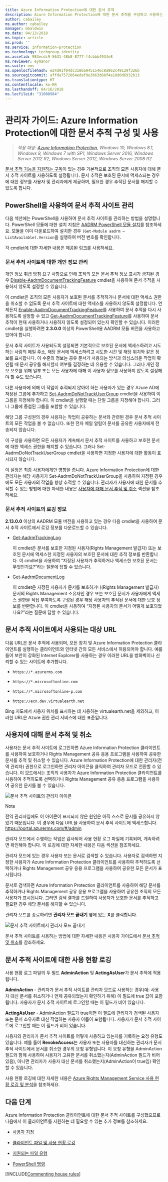 ```yaml
---
title: Azure Information Protection에 대한 문서 추적
description: Azure Information Protection에 대한 문서 추적을 구성하고 사용하는 관리자를 위한 지침 및 정보입니다.
author: cabailey
ms.author: cabailey
manager: mbaldwin
ms.date: 04/13/2018
ms.topic: article
ms.prod: ''
ms.service: information-protection
ms.technology: techgroup-identity
ms.assetid: 983ecdc9-5631-48b8-8777-f4cbbb4934e8
ms.reviewer: eymanor
ms.suite: ems
ms.openlocfilehash: e24d91f04dc3186a9451546c8a962c49129f326b
ms.sourcegitcommit: affda7572064edaf9e3b63d88f4a18d0d6932b13
ms.translationtype: HT
ms.contentlocale: ko-KR
ms.lasthandoff: 04/16/2018
ms.locfileid: "31008984"
---
```

# <a name="admin-guide-configuring-and-using-document-tracking-for-azure-information-protection"></a>관리자 가이드: Azure Information Protection에 대한 문서 추적 구성 및 사용

>*적용 대상: [Azure Information Protection](https://azure.microsoft.com/pricing/details/information-protection), Windows 10, Windows 8.1, Windows 8, Windows 7 with SP1, Windows Server 2016, Windows Server 2012 R2, Windows Server 2012, Windows Server 2008 R2*

[문서 추적 기능을 지원하는 구독](https://www.microsoft.com/en-us/cloud-platform/azure-information-protection-features)이 있는 경우 기본적으로 조직의 모든 사용자에 대해 문서 추적 사이트를 사용하도록 설정됩니다. 문서 추적은 보호된 문서에 액세스되는 경우에 대한 정보를 사용자 및 관리자에게 제공하며, 필요한 경우 추적된 문서를 해지할 수 있도록 합니다.

## <a name="using-powershell-to-manage-the-document-tracking-site"></a>PowerShell을 사용하여 문서 추적 사이트 관리

다음 섹션에는 PowerShell을 사용하여 문서 추적 사이트를 관리하는 방법을 설명합니다. PowerShell 모듈에 대한 설치 지침은 [AADRM PowerShell 모듈 설치](../deploy-use/install-powershell.md)를 참조하세요. 모듈을 이미 다운로드하여 설치한 경우 `(Get-Module aadrm –ListAvailable).Version`을 실행하여 버전 번호를 확인합니다.

각 cmdlet에 대한 자세한 내용은 제공된 링크를 사용하세요.

### <a name="privacy-controls-for-your-document-tracking-site"></a>문서 추적 사이트에 대한 개인 정보 관리

개인 정보 취급 방침 요구 사항으로 인해 조직의 모든 문서 추적 정보 표시가 금지된 경우 [Disable-AadrmDocumentTrackingFeature](/powershell/module/aadrm/disable-aadrmdocumenttrackingfeature) cmdlet을 사용하여 문서 추적을 사용하지 않도록 설정할 수 있습니다. 

이 cmdlet은 조직의 모든 사용자가 보호된 문서를 추적하거나 문서에 대한 액세스 권한을 취소할 수 없도록 문서 추적 사이트에 대한 액세스를 사용하지 않도록 설정합니다. 언제든지 [Enable-AadrmDocumentTrackingFeature](/powershell/module/aadrm/enable-aadrmdocumenttrackingfeature)를 사용하여 문서 추적을 다시 사용하도록 설정할 수 있고 [Get-AadrmDocumentTrackingFeature](/powershell/module/aadrm/get-aadrmdocumenttrackingfeature)를 사용하여 문서 추적이 현재 사용하거나 사용하지 않도록 설정되어 있는지 확인할 수 있습니다. 이러한 cmdlet을 실행하려면 **2.3.0.0** 이상의 PowerShell용 AADRM 모듈 버전을 사용하고 있어야 합니다. 

문서 추적 사이트가 사용되도록 설정되면 기본적으로 보호된 문서에 액세스하려고 시도하는 사람의 메일 주소, 해당 문서에 액세스하려고 시도한 시간 및 해당 위치와 같은 정보를 표시합니다. 이 수준의 정보는 공유 문서가 사용되는 방식과 의심스러운 작업이 확인될 때 문서 공유를 해지할지 여부를 결정하는 데 유용할 수 있습니다. 그러나 개인 정보 보호를 위해 일부 또는 모든 사용자에 대해 이 사용자 정보를 사용하지 않도록 설정해야 할 수도 있습니다. 

다른 사용자에 의해 이 작업이 추적되지 않아야 하는 사용자가 있는 경우 Azure AD에 저장된 그룹에 추가하고 [Set-AadrmDoNotTrackUserGroup](/powershell/module/aadrm/Set-AadrmDoNotTrackUserGroup) cmdlet을 사용하여 이 그룹을 지정해야 합니다. 이 cmdlet을 실행할 때는 단일 그룹을 지정해야 합니다. 그러나 그룹에 중첩된 그룹을 포함할 수 있습니다. 

해당 그룹 구성원의 경우 사용자는 작업이 공유하는 문서와 관련된 경우 문서 추적 사이트의 모든 작업을 볼 수 없습니다. 또한 전자 메일 알림이 문서를 공유한 사용자에게 전송되지 않습니다.

이 구성을 사용하면 모든 사용자가 계속해서 문서 추적 사이트를 사용하고 보호한 문서에 대한 액세스 권한을 해지할 수 있습니다. 그러나 Set-AadrmDoNotTrackUserGroup cmdlet을 사용하면 지정한 사용자에 대한 활동이 표시되지 않습니다.

이 설정은 최종 사용자에게만 영향을 줍니다. Azure Information Protection에 대한 관리자는 해당 사용자가 Set-AadrmDoNotTrackUserGroup을 사용하여 지정된 경우에도 모든 사용자의 작업을 항상 추적할 수 있습니다. 관리자가 사용자에 대한 문서를 추적할 수 있는 방법에 대한 자세한 내용은 [사용자에 대해 문서 추적 및 취소](#tracking-and-revoking-documents-for-users) 섹션을 참조하세요.


### <a name="logging-information-from-the-document-tracking-site"></a>문서 추적 사이트의 로깅 정보

**2.13.0.0** 이상의 AADRM 모듈 버전을 사용하고 있는 경우 다음 cmdlet을 사용하여 문서 추적 사이트에서 로깅 정보를 다운로드할 수 있습니다.

- [Get-AadrmTrackingLog](/powershell/module/aadrm/Get-AadrmTrackingLog)
    
    이 cmdlet은 문서를 보호한 지정된 사용자(Rights Management 발급자) 또는 보호된 문서에 액세스한 지정된 사용자의 보호된 문서에 대한 추적 정보를 반환합니다. 이 cmdlet을 사용하여 “지정된 사용자가 추적하거나 액세스한 보호된 문서는 무엇인가요?”라는 질문에 답할 수 있습니다.

- [Get-AadrmDocumentLog](/powershell/module/aadrm/Get-AadrmDocumentLog)
    
    이 cmdlet은 지정된 사용자가 문서를 보호하거나(Rights Management 발급자) 문서의 Rights Management 소유자인 경우 또는 보호된 문서가 사용자에게 액세스 권한을 직접 부여하도록 구성된 경우 해당 사용자의 추적된 문서에 대한 보호 정보를 반환합니다. 이 cmdlet을 사용하여 “지정된 사용자의 문서가 어떻게 보호되었나요?”라는 질문에 답할 수 있습니다.
 
## <a name="destination-urls-used-by-the-document-tracking-site"></a>문서 추적 사이트에서 사용되는 대상 URL

다음 URL은 문서 추적에 사용되며, 모든 장치 및 Azure Information Protection 클라이언트를 실행하는 클라이언트와 인터넷 간의 모든 서비스에서 허용되어야 합니다. 예를 들어 보안이 강화된 Internet Explorer를 사용하는 경우 이러한 URL을 방화벽이나 신뢰할 수 있는 사이트에 추가합니다.

-  `https://*.azurerms.com`

- `https://*.microsoftonline.com`

- `https://*.microsoftonline-p.com`

- `https://ecn.dev.virtualearth.net`

Bing 지도에서 사용자 위치를 표시하는 데 사용하는 virtualearth.net을 제외하고, 이러한 URL은 Azure 권한 관리 서비스에 대한 표준입니다.

## <a name="tracking-and-revoking-documents-for-users"></a>사용자에 대해 문서 추적 및 취소

사용자는 문서 추적 사이트에 로그인하면 Azure Information Protection 클라이언트를 사용하여 보호하거나 Rights Management 공유 응용 프로그램을 사용하여 공유한 문서를 추적 및 취소할 수 있습니다. Azure Information Protection에 대한 관리자(전역 관리자) 권한으로 로그인하면 관리자 아이콘을 클릭하여 관리자 모드로 전환할 수 있습니다. 이 모드에서는 조직의 사용자가 Azure Information Protection 클라이언트를 사용하여 추적하도록 선택하거나 Rights Management 공유 응용 프로그램을 사용하여 공유한 문서를 볼 수 있습니다.

![문서 추적 사이트의 관리자 아이콘](../media/tracking-site-admin-icon.png)

> [!NOTE] 
> 전역 관리자임에도 이 아이콘이 표시되지 않은 원인은 아직 스스로 문서를 공유하지 않았기 때문입니다. 이 경우에 다음 URL을 사용하여 문서 추적 사이트에 액세스합니다. https://portal.azurerms.com/#/admin

관리자 모드에서 수행하는 작업은 감사되어 사용 현황 로그 파일에 기록되며, 계속하려면 확인해야 합니다. 이 로깅에 대한 자세한 내용은 다음 섹션을 참조하세요.

관리자 모드에 있는 경우 사용자 또는 문서로 검색할 수 있습니다. 사용자로 검색하면 지정한 사용자가 Azure Information Protection 클라이언트를 사용하여 추적하도록 선택하거나 Rights Management 공유 응용 프로그램을 사용하여 공유한 모든 문서가 표시됩니다. 

문서로 검색하면 Azure Information Protection 클라이언트를 사용하여 해당 문서를 추적하거나 Rights Management 공유 응용 프로그램을 사용하여 공유한 조직의 모든 사용자가 표시됩니다. 그러면 검색 결과를 드릴하여 사용자가 보호한 문서를 추적하고 필요한 경우 해당 문서를 해지할 수 있습니다. 

관리자 모드를 종료하려면 **관리자 모드 끝내기** 옆에 있는 **X**를 클릭합니다.

![문서 추적 사이트에서 관리자 모드 끝내기](../media/tracking-site-exit-admin-icon.png)

문서 추적 사이트를 사용하는 방법에 대한 자세한 내용은 사용자 가이드에서 [문서 추적 및 취소](client-track-revoke.md)를 참조하세요.

## <a name="usage-logging-for-the-document-tracking-site"></a>문서 추적 사이트에 대한 사용 현황 로깅

사용 현황 로그 파일의 두 필드 **AdminAction** 및 **ActingAsUser**가 문서 추적에 적용됩니다.

**AdminAction** - 관리자가 문서 추적 사이트를 관리자 모드로 사용하는 경우(예: 사용자 대신 문서를 취소하거나 언제 공유되었는지 확인하기 위해) 이 필드에 true 값이 포함됩니다. 사용자가 문서 추적 사이트에 로그인할 때는 이 필드가 비어 있습니다.

**ActingAsUser** - AdminAction 필드가 true이면 이 필드에 관리자가 검색된 사용자 또는 문서 소유자로 대신 작업하는 사용자 이름이 포함됩니다. 사용자가 문서 추적 사이트에 로그인할 때는 이 필드가 비어 있습니다. 

사용자와 관리자가 문서 추적 사이트를 어떻게 사용하고 있는지를 기록하는 요청 유형도 있습니다. 예를 들어 **RevokeAccess**는 사용자 또는 사용자를 대신하는 관리자가 문서 추적 사이트에서 문서를 취소한 경우의 요청 유형입니다. 이 요청 유형을 AdminAction 필드와 함께 사용하여 사용자가 고유한 문서를 취소했는지(AdminAction 필드가 비어 있음), 아니면 관리자가 사용자 대신 문서를 취소했는지(AdminAction이 true임) 확인할 수 있습니다.


사용 현황 로깅에 대한 자세한 내용은 [Azure Rights Management Service 사용 현황 로깅 및 분석](../deploy-use/log-analyze-usage.md)을 참조하세요.



## <a name="next-steps"></a>다음 단계
Azure Information Protection 클라이언트에 대한 문서 추적 사이트를 구성했으므로 다음에서 이 클라이언트를 지원하는 데 필요할 수 있는 추가 정보를 참조하세요.

- [사용자 지정](client-admin-guide-customizations.md)

- [클라이언트 파일 및 사용 현황 로깅](client-admin-guide-files-and-logging.md)

- [지원되는 파일 유형](client-admin-guide-file-types.md)

- [PowerShell 명령](client-admin-guide-powershell.md)

[!INCLUDE[Commenting house rules](../includes/houserules.md)]

